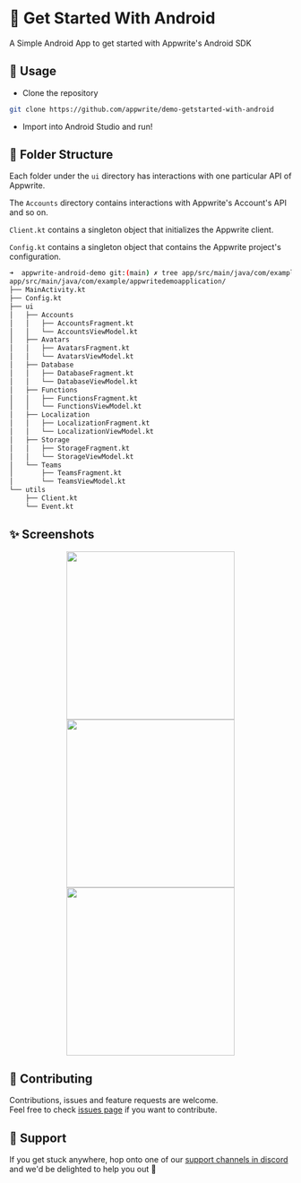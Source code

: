 # 🤖 Get Started With Android 

A Simple Android App to get started with Appwrite's Android SDK

## 🚀 Usage

- Clone the repository

```sh
git clone https://github.com/appwrite/demo-getstarted-with-android
```

- Import into Android Studio and run!

## 📁 Folder Structure

Each folder under the `ui` directory has interactions with one particular API of Appwrite.

The `Accounts` directory contains interactions with Appwrite's Account's API and so on.

`Client.kt` contains a singleton object that initializes the Appwrite client.

`Config.kt` contains a singleton object that contains the Appwrite project's configuration.

```sh
➜  appwrite-android-demo git:(main) ✗ tree app/src/main/java/com/example/appwritedemoapplication/
app/src/main/java/com/example/appwritedemoapplication/
├── MainActivity.kt
├── Config.kt
├── ui
│   ├── Accounts
│   │   ├── AccountsFragment.kt
│   │   └── AccountsViewModel.kt
│   ├── Avatars
│   │   ├── AvatarsFragment.kt
│   │   └── AvatarsViewModel.kt
│   ├── Database
│   │   ├── DatabaseFragment.kt
│   │   └── DatabaseViewModel.kt
│   ├── Functions
│   │   ├── FunctionsFragment.kt
│   │   └── FunctionsViewModel.kt
│   ├── Localization
│   │   ├── LocalizationFragment.kt
│   │   └── LocalizationViewModel.kt
│   ├── Storage
│   │   ├── StorageFragment.kt
│   │   └── StorageViewModel.kt
│   └── Teams
│       ├── TeamsFragment.kt
│       └── TeamsViewModel.kt
└── utils
    ├── Client.kt
    └── Event.kt

```

## ✨ Screenshots

<p align="center">
   <img src="https://user-images.githubusercontent.com/20852629/121349702-7358ea00-c947-11eb-88f1-0c520647fc8e.png" width="300">
  <img src="https://user-images.githubusercontent.com/20852629/121349551-47d5ff80-c947-11eb-8fdd-1f8e8bb47726.png" width="300">
  <img src="https://user-images.githubusercontent.com/20852629/121349692-705df980-c947-11eb-8222-4539e4e0e60e.png" width="300">
 
</p>

## 🍻 Contributing

Contributions, issues and feature requests are welcome.<br />
Feel free to check [issues page](https://github.com/appwrite/demo-getstarted-with-android/issues) if you want to contribute.


## 🤕 Support 
If you get stuck anywhere, hop onto one of our [support channels in discord](https://appwrite.io/discord) and we'd be delighted to help you out 🤝
